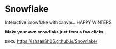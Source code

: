 # Snowflake
Interactive Snowflake with canvas...HAPPY WINTERS


<b>Make your own snowflake just from a few clicks...</b>

<code>DEMO:</code> <a href="https://ishaanSh06.github.io/Snowflake/">https://ishaanSh06.github.io/Snowflake/</a>
